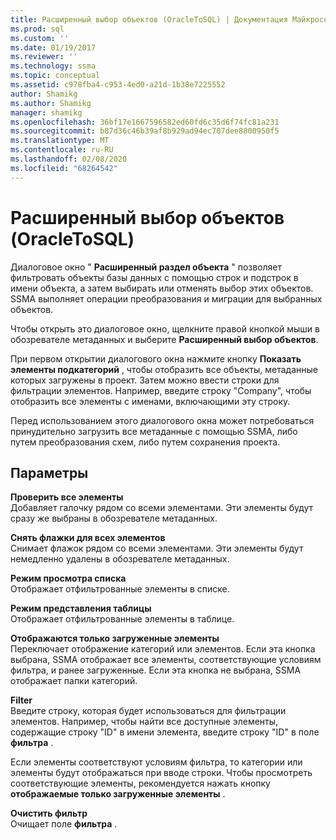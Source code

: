 ```yaml
---
title: Расширенный выбор объектов (OracleToSQL) | Документация Майкрософт
ms.prod: sql
ms.custom: ''
ms.date: 01/19/2017
ms.reviewer: ''
ms.technology: ssma
ms.topic: conceptual
ms.assetid: c978fba4-c953-4ed0-a21d-1b38e7225552
author: Shamikg
ms.author: Shamikg
manager: shamikg
ms.openlocfilehash: 36bf17e1667596582ed60fd6c35d6f74fc81a231
ms.sourcegitcommit: b87d36c46b39af8b929ad94ec707dee8800950f5
ms.translationtype: MT
ms.contentlocale: ru-RU
ms.lasthandoff: 02/08/2020
ms.locfileid: "68264542"
---
```

# <a name="advanced-object-selection--oracletosql"></a>Расширенный выбор объектов (OracleToSQL)
Диалоговое окно " **Расширенный раздел объекта** " позволяет фильтровать объекты базы данных с помощью строк и подстрок в имени объекта, а затем выбирать или отменять выбор этих объектов. SSMA выполняет операции преобразования и миграции для выбранных объектов.  
  
Чтобы открыть это диалоговое окно, щелкните правой кнопкой мыши в обозревателе метаданных и выберите **Расширенный выбор объектов**.  
  
При первом открытии диалогового окна нажмите кнопку **Показать элементы подкатегорий** , чтобы отобразить все объекты, метаданные которых загружены в проект. Затем можно ввести строки для фильтрации элементов. Например, введите строку "Company", чтобы отобразить все элементы с именами, включающими эту строку.  
  
Перед использованием этого диалогового окна может потребоваться принудительно загрузить все метаданные с помощью SSMA, либо путем преобразования схем, либо путем сохранения проекта.  
  
## <a name="options"></a>Параметры  
**Проверить все элементы**  
Добавляет галочку рядом со всеми элементами. Эти элементы будут сразу же выбраны в обозревателе метаданных.  
  
**Снять флажки для всех элементов**  
Снимает флажок рядом со всеми элементами. Эти элементы будут немедленно удалены в обозревателе метаданных.  
  
**Режим просмотра списка**  
Отображает отфильтрованные элементы в списке.  
  
**Режим представления таблицы**  
Отображает отфильтрованные элементы в таблице.  
  
**Отображаются только загруженные элементы**  
Переключает отображение категорий или элементов. Если эта кнопка выбрана, SSMA отображает все элементы, соответствующие условиям фильтра, и ранее загруженные. Если эта кнопка не выбрана, SSMA отображает папки категорий.  
  
**Filter**  
Введите строку, которая будет использоваться для фильтрации элементов. Например, чтобы найти все доступные элементы, содержащие строку "ID" в имени элемента, введите строку "ID" в поле **фильтра** .  
  
Если элементы соответствуют условиям фильтра, то категории или элементы будут отображаться при вводе строки. Чтобы просмотреть соответствующие элементы, рекомендуется нажать кнопку **отображаемые только загруженные элементы** .  
  
**Очистить фильтр**  
Очищает поле **фильтра** .  
  
